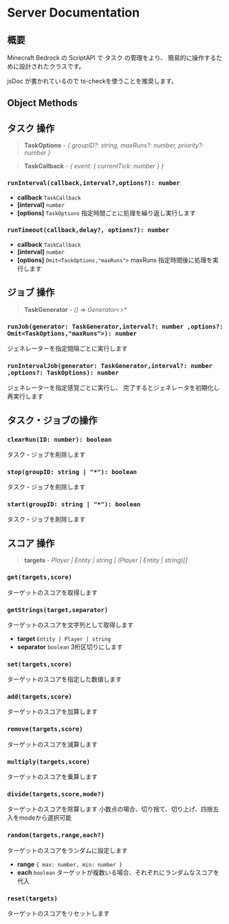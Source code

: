 # Server Documentation

## 概要

Minecraft Bedrock の ScriptAPI で タスク の管理をより、
簡易的に操作するために設計されたクラスです。

jsDoc が書かれているので ts-checkを使うことを推奨します。

## Object Methods

## タスク 操作

> **TaskOptions** -
> *{ groupID?: string, maxRuns?: number, priority?: number }*

> **TaskCallback** -
> *{ event: { currentTick: number } }*

### `runInterval(callback,interval?,options?): number`
- **callback** `TaskCallback`
- **[interval]** `number`
- **[options]** `TaskOptions`
指定時間ごとに処理を繰り返し実行します
### `runTimeout(callback,delay?, options?): number`
- **callback** `TaskCallback`
- **[interval]** `number`
- **[options]** `Omit<TaskOptions,"maxRuns">` maxRuns
指定時間後に処理を実行します

## ジョブ 操作

> **TaskGenerator** -
> *() => Generator<*>*

### `runJob(generator: TaskGenerator,interval?: number ,options?: Omit<TaskOptions,"maxRuns">): number`
ジェネレーターを指定間隔ごとに実行します
### `runIntervalJob(generator: TaskGenerator,interval?: number ,options?: TaskOptions): number`
ジェネレーターを指定感覚ごとに実行し、
完了するとジェネレータを初期化し再実行します

## タスク・ジョブの操作
### `clearRun(ID: number): boolean`
タスク・ジョブを削除します

### `stop(groupID: string | "*"): boolean`
タスク・ジョブを削除します
### `start(groupID: string | "*"): boolean`
タスク・ジョブを削除します

## スコア 操作

> **targets** -
> *Player | Entity | string | (Player | Entity | string)[]*

### `get(targets,score)`
ターゲットのスコアを取得します
### `getStrings(target,separator)`
ターゲットのスコアを文字列として取得します
- **target** `Entity | Player | string`
- **separator** `boolean` 3桁区切りにします
### `set(targets,score)`
ターゲットのスコアを指定した数値します

### `add(targets,score)`
ターゲットのスコアを加算します
### `remove(targets,score)`
ターゲットのスコアを減算します
### `multiply(targets,score)`
ターゲットのスコアを乗算します
### `divide(targets,score,mode?)`
ターゲットのスコアを除算します
小数点の場合、切り捨て、切り上げ、四捨五入をmodeから選択可能
### `random(targets,range,each?)`
ターゲットのスコアをランダムに設定します
- **range** `{ max: number, min: number }`
- **each** `boolean` ターゲットが複数いる場合、それぞれにランダムなスコアを代入
### `reset(targets)`
ターゲットのスコアをリセットします
